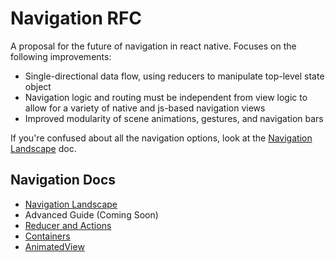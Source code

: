# Navigation RFC

A proposal for the future of navigation in react native. Focuses on the following improvements:

- Single-directional data flow, using reducers to manipulate top-level state object
- Navigation logic and routing must be independent from view logic to allow for a variety of native and js-based navigation views
- Improved modularity of scene animations, gestures, and navigation bars

If you're confused about all the navigation options, look at the [Navigation Landscape](Docs/Navigation.md) doc.

## Navigation Docs

- [Navigation Landscape](Docs/Navigation.md)
- Advanced Guide (Coming Soon)
- [Reducer and Actions](Docs/Reducer_Actions.md)
- [Containers](Docs/Containers.md)
- [AnimatedView](Docs/AnimatedView.md)
